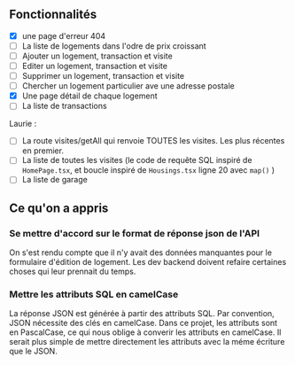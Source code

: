 ## Fonctionnalités

- [x] une page d'erreur 404
- [ ] La liste de logements dans l'odre de prix croissant
- [ ] Ajouter un logement, transaction et visite
- [ ] Editer un logement, transaction et visite
- [ ] Supprimer un logement, transaction et visite
- [ ] Chercher un logement particulier ave une adresse postale
- [x] Une page détail de chaque logement
- [ ] La liste de transactions

Laurie :

- [ ] La route visites/getAll qui renvoie TOUTES les visites. Les plus récentes en premier.
- [ ] La liste de toutes les visites (le code de requête SQL inspiré de `HomePage.tsx`, et boucle inspiré de `Housings.tsx` ligne 20 avec `map()` )
- [ ] La liste de garage

## Ce qu'on a appris

### Se mettre d'accord sur le format de réponse json de l'API

On s'est rendu compte que il n'y avait des données manquantes pour le formulaire d'édition de logement. Les dev backend doivent refaire certaines choses qui leur prennait du temps.

### Mettre les attributs SQL en camelCase

La réponse JSON est générée à partir des attributs SQL. Par convention, JSON nécessite des clés en camelCase. Dans ce projet, les attributs sont en PascalCase, ce qui nous oblige à converir les attributs en camelCase. Il serait plus simple de mettre directement les attributs avec la méme écriture que le JSON.

